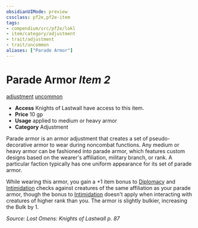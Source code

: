 ```yaml
---
obsidianUIMode: preview
cssclass: pf2e,pf2e-item
tags:
- compendium/src/pf2e/lokl
- item/category/adjustment
- trait/adjustment
- trait/uncommon
aliases: ["Parade Armor"]
---
```

# Parade Armor *Item 2*  
[adjustment](../../../Rules/traits/adjustment-lotgb.md)  [uncommon](../../../Rules/traits/uncommon.md)  

- **Access** Knights of Lastwall have access to this item.
- **Price** 10 gp
- **Usage** applied to medium or heavy armor
- **Category** Adjustment

Parade armor is an armor adjustment that creates a set of pseudo-decorative armor to wear during noncombat functions. Any medium or heavy armor can be fashioned into parade armor, which features custom designs based on the wearer's affiliation, military branch, or rank. A particular faction typically has one uniform appearance for its set of parade armor.

While wearing this armor, you gain a +1 item bonus to [Diplomacy](../../skills.md#Diplomacy) and [Intimidation](../../skills.md#Intimidation) checks against creatures of the same affiliation as your parade armor, though the bonus to [Intimidation](../../skills.md#Intimidation) doesn't apply when interacting with creatures of higher rank than you. The armor is slightly bulkier, increasing the Bulk by 1.

*Source: Lost Omens: Knights of Lastwall p. 87*